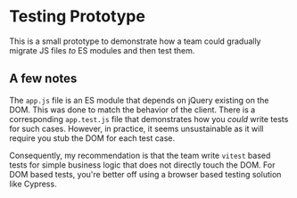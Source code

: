 # Testing Prototype

This is a small prototype to demonstrate how a team could gradually migrate JS files _to_ ES modules and then test them.

## A few notes

The `app.js` file is an ES module that depends on jQuery existing on the DOM. This was done to match the behavior of the client.
There is a corresponding `app.test.js` file that demonstrates how you *could* write tests for such cases. However, in practice, it seems
unsustainable as it will require you stub the DOM for each test case.

Consequently, my recommendation is that the team write `vitest` based tests for simple business logic that does not directly touch the DOM. For DOM based tests,
you're better off using a browser based testing solution like Cypress.